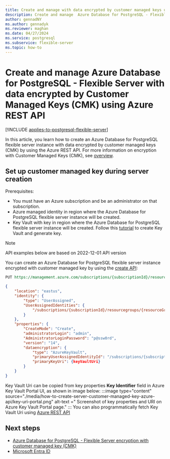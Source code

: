 ```yaml
---
title: Create and manage with data encrypted by customer managed keys using Azure REST API
description: Create and manage  Azure Database for PostgreSQL - Flexible Server with data  encrypted by Customer Managed Keys using Azure REST API.
author: gennadNY
ms.author: gennadyk
ms.reviewer: maghan
ms.date: 04/27/2024
ms.service: postgresql
ms.subservice: flexible-server
ms.topic: how-to
---
```

# Create and manage  Azure Database for PostgreSQL - Flexible Server with data  encrypted by Customer Managed Keys (CMK) using Azure REST API

[!INCLUDE [applies-to-postgresql-flexible-server](../includes/applies-to-postgresql-flexible-server.md)]

In this article, you learn how to create an Azure Database for PostgreSQL flexible server instance with data encrypted by customer managed keys (CMK) by using the  Azure REST API. For more information on encryption with Customer Managed Keys (CMK), see [overview](../flexible-server/concepts-data-encryption.md).

## Set up customer managed key during server creation

Prerequisites:
- You must have an Azure subscription and be an administrator on that subscription.
- Azure managed identity in region where the Azure Database for PostgreSQL flexible server instance will be created. 
- Key Vault with key in region where the Azure Database for PostgreSQL flexible server instance will be created. Follow this [tutorial](../../key-vault/general/quick-create-portal.md) to create Key Vault and generate key. 


> [!NOTE]  
> API examples below are based on 2022-12-01 API version 

You can create an Azure Database for PostgreSQL flexible server instance encrypted with customer managed key  by using the [create API](/rest/api/postgresql/flexibleserver/servers/create?tabs=HTTP):
```rest
PUT https://management.azure.com/subscriptions/{subscriptionId}/resourceGroups/{resourceGroupName}/providers/Microsoft.DBForPostgreSql/flexibleServers/{serverName}?api-version=2022-12-01

```
```json
{
	"location": "eastus",
	"identity": {
		"type": "UserAssigned",
		"UserAssignedIdentities": {
			"/subscriptions/{subscriptionId}/resourcegroups/{resourceGroupName}/providers/Microsoft.ManagedIdentity/userAssignedIdentities/{userIdentity}": {}
		}
	},
	"properties": {
		"CreateMode": "Create",
		"administratorLogin": "admin",
		"AdministratorLoginPassword": "p@ssw0rd",
		"version": "14",
		"dataencryption": {
			"type": "AzureKeyVault",
			"primaryUserAssignedIdentityId": "/subscriptions/{subscriptionId}/resourcegroups/{resourceGroupName}/providers/Microsoft.ManagedIdentity/userAssignedIdentities/{userIdentity}",
			"primaryKeyUri": {keyVaultUri}
		}
	}
}
```
Key Vault Uri can be copied from key properties **Key Identifier** field  in Azure Key Vault Portal UI, as shown in image below:
:::image type="content" source="./media/how-to-create-server-customer-managed-key-azure-api/key-uri-portal.png" alt-text =" Screenshot of  key properties and URI on Azure Key Vault Portal page." :::
You can also programmatically fetch Key Vault Uri using [Azure REST API](/rest/api/keyvault/keyvault/vaults/get?tabs=HTTP)

## Next steps

- [Azure Database for PostgreSQL - Flexible Server encryption with customer managed key (CMK)](../flexible-server/concepts-data-encryption.md)
- [Microsoft Entra ID](../../active-directory-domain-services/overview.md)
